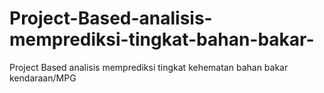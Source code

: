 # Project-Based-analisis-memprediksi-tingkat-bahan-bakar-
Project Based analisis memprediksi tingkat kehematan bahan bakar kendaraan/MPG
